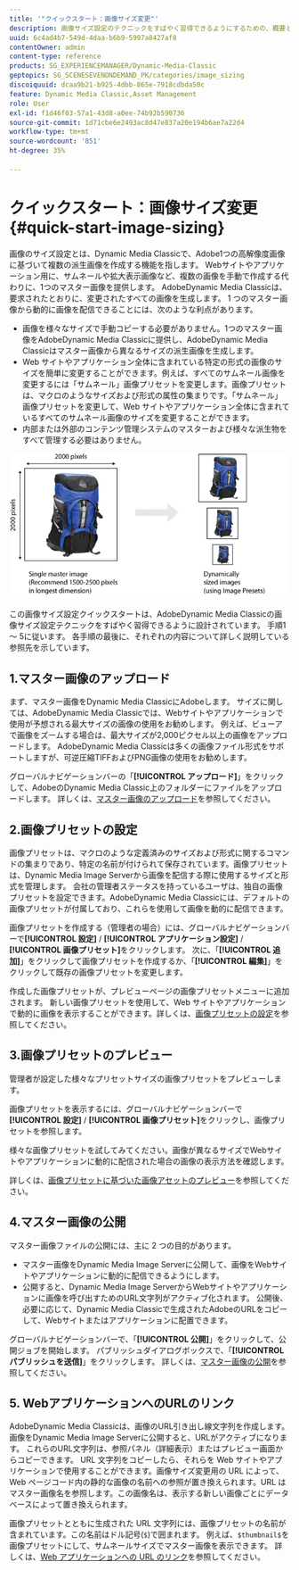 ```yaml
---
title: '"クイックスタート：画像サイズ変更"'
description: 画像サイズ設定のテクニックをすばやく習得できるようにするための、概要と画像のサイズ変更のクイックスタートです。
uuid: 6c4ad4b7-549d-4daa-b6b9-5997a8427af8
contentOwner: admin
content-type: reference
products: SG_EXPERIENCEMANAGER/Dynamic-Media-Classic
geptopics: SG_SCENESEVENONDEMAND_PK/categories/image_sizing
discoiquuid: dcaa9b21-b925-4dbb-865e-7918cdbda50c
feature: Dynamic Media Classic,Asset Management
role: User
exl-id: f1d46f03-57a1-43d8-a0ee-74b92b590736
source-git-commit: 1d71cbe6e2493ac8d47e837a20e194b6ae7a22d4
workflow-type: tm+mt
source-wordcount: '851'
ht-degree: 35%

---
```


# クイックスタート：画像サイズ変更{#quick-start-image-sizing}

画像のサイズ設定とは、Dynamic Media Classicで、Adobe1つの高解像度画像に基づいて複数の派生画像を作成する機能を指します。 Webサイトやアプリケーション用に、サムネールや拡大表示画像など、複数の画像を手動で作成する代わりに、1つのマスター画像を提供します。 AdobeDynamic Media Classicは、要求されたとおりに、変更されたすべての画像を生成します。 1 つのマスター画像から動的に画像を配信できることには、次のような利点があります。

* 画像を様々なサイズで手動コピーする必要がありません。1つのマスター画像をAdobeDynamic Media Classicに提供し、AdobeDynamic Media Classicはマスター画像から異なるサイズの派生画像を生成します。
* Web サイトやアプリケーション全体に含まれている特定の形式の画像のサイズを簡単に変更することができます。例えば、すべてのサムネール画像を変更するには「サムネール」画像プリセットを変更します。画像プリセットは、マクロのようなサイズおよび形式の属性の集まりです。「サムネール」画像プリセットを変更して、Web サイトやアプリケーション全体に含まれているすべてのサムネール画像のサイズを変更することができます。
* 内部または外部のコンテンツ管理システムのマスターおよび様々な派生物をすべて管理する必要はありません。

![同じ高解像度マスターファイルから、異なるサイズの複数の派生画像を作成できます。](/help/assets/is_derivative_sizes_popup.png)

この画像サイズ設定クイックスタートは、AdobeDynamic Media Classicの画像サイズ設定テクニックをすばやく習得できるように設計されています。 手順1 ～ 5に従います。 各手順の最後に、それぞれの内容について詳しく説明している参照先を示しています。

## 1.マスター画像のアップロード

まず、マスター画像をDynamic Media ClassicにAdobeします。 サイズに関しては、AdobeDynamic Media Classicでは、Webサイトやアプリケーションで使用が予想される最大サイズの画像の使用をお勧めします。 例えば、ビューアで画像をズームする場合は、最大サイズが2,000ピクセル以上の画像をアップロードします。 AdobeDynamic Media Classicは多くの画像ファイル形式をサポートしますが、可逆圧縮TIFFおよびPNG画像の使用をお勧めします。

グローバルナビゲーションバーの「**[!UICONTROL アップロード]**」をクリックして、AdobeのDynamic Media Classic上のフォルダーにファイルをアップロードします。 詳しくは、[マスター画像のアップロード](uploading-master-images.md#uploading_master_images)を参照してください。

## 2.画像プリセットの設定

画像プリセットは、マクロのような定義済みのサイズおよび形式に関するコマンドの集まりであり、特定の名前が付けられて保存されています。画像プリセットは、Dynamic Media Image Serverから画像を配信する際に使用するサイズと形式を管理します。 会社の管理者ステータスを持っているユーザは、独自の画像プリセットを設定できます。AdobeDynamic Media Classicには、デフォルトの画像プリセットが付属しており、これらを使用して画像を動的に配信できます。

画像プリセットを作成する（管理者の場合）には、グローバルナビゲーションバーで&#x200B;**[!UICONTROL 設定]** / **[!UICONTROL アプリケーション設定]** / **[!UICONTROL 画像プリセット]**&#x200B;をクリックします。 次に、「**[!UICONTROL 追加]**」をクリックして画像プリセットを作成するか、「**[!UICONTROL 編集]**」をクリックして既存の画像プリセットを変更します。

作成した画像プリセットが、プレビューページの画像プリセットメニューに追加されます。 新しい画像プリセットを使用して、Web サイトやアプリケーションで動的に画像を表示することができます。詳しくは、[画像プリセットの設定](setting-image-presets.md#setting_up_image_presets)を参照してください。

## 3.画像プリセットのプレビュー

管理者が設定した様々なプリセットサイズの画像プリセットをプレビューします。

画像プリセットを表示するには、グローバルナビゲーションバーで&#x200B;**[!UICONTROL 設定]** / **[!UICONTROL 画像プリセット]**&#x200B;をクリックし、画像プリセットを参照します。

様々な画像プリセットを試してみてください。画像が異なるサイズでWebサイトやアプリケーションに動的に配信された場合の画像の表示方法を確認します。

詳しくは、[画像プリセットに基づいた画像アセットのプレビュー](previewing-asset.md#previewing_an_image_asset_based_on_its_image_preset)を参照してください。

## 4.マスター画像の公開

マスター画像ファイルの公開には、主に 2 つの目的があります。

* マスター画像をDynamic Media Image Serverに公開して、画像をWebサイトやアプリケーションに動的に配信できるようにします。
* 公開すると、Dynamic Media Image ServerからWebサイトやアプリケーションに画像を呼び出すためのURL文字列がアクティブ化されます。 公開後、必要に応じて、Dynamic Media Classicで生成されたAdobeのURLをコピーして、Webサイトまたはアプリケーションに配置できます。

グローバルナビゲーションバーで、「**[!UICONTROL 公開]**」をクリックして、公開ジョブを開始します。 パブリッシュダイアログボックスで、「**[!UICONTROL パブリッシュを送信]**」をクリックします。 詳しくは、[マスター画像の公開](publishing-master-images.md#publishing_master_images)を参照してください。

## 5. WebアプリケーションへのURLのリンク

AdobeDynamic Media Classicは、画像のURL引き出し線文字列を作成します。 画像をDynamic Media Image Serverに公開すると、URLがアクティブになります。 これらのURL文字列は、参照パネル（詳細表示）またはプレビュー画面からコピーできます。 URL 文字列をコピーしたら、それらを Web サイトやアプリケーションで使用することができます。画像サイズ変更用の URL によって、Web ページコード内の静的な画像の名前への参照が置き換えられます。URL はマスター画像名を参照します。この画像名は、表示する新しい画像ごとにデータベースによって置き換えられます。

画像プリセットとともに生成された URL 文字列には、画像プリセットの名前が含まれています。この名前はドル記号(`$`)で囲まれます。 例えば、`$thumbnail$`を画像プリセットにして、サムネールサイズでマスター画像を表示できます。 詳しくは、[Web アプリケーションへの URL のリンク](linking-urls-web-application.md#linking_urls_to_your_web_application)を参照してください。
